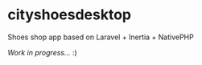 # cityshoesdesktop
Shoes shop app based on Laravel + Inertia + NativePHP
 
 _Work in progress..._ :) 
